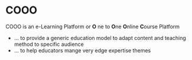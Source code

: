 # COOO
COOO is an e-Learning Platform or **O** ne to **O**ne **O**nline **C**ourse Platform 
- ... to provide a generic education model to adapt content and teaching method to specific audience
- ... to help educators mange very edge expertise themes 
